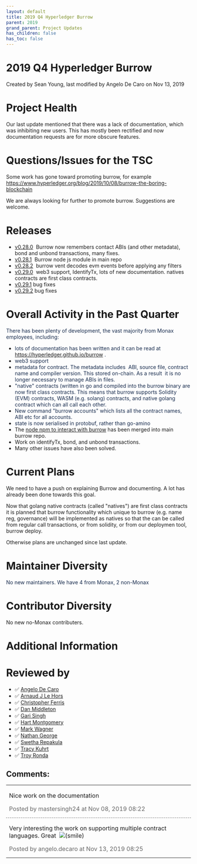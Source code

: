 ```yaml
---
layout: default
title: 2019 Q4 Hyperledger Burrow
parent: 2019
grand_parent: Project Updates
has_children: false
has_toc: false
---
```


# 2019 Q4 Hyperledger Burrow

Created by Sean Young, last modified by Angelo De Caro on Nov 13, 2019

# Project Health

Our last update mentioned that there was a lack of documentation, which
was inhibiting new users. This has mostly been rectified and now
documentation requests are for more obscure features.

# Questions/Issues for the TSC

Some work has gone toward promoting burrow, for example  <a href="https://www.hyperledger.org/blog/2019/10/08/burrow-the-boring-blockchain" class="external-link" rel="nofollow">https://www.hyperledger.org/blog/2019/10/08/burrow-the-boring-blockchain</a>

We are always looking for further to promote burrow. Suggestions are
welcome.

# Releases

-   <a href="https://github.com/hyperledger/burrow/releases/tag/v0.28.0" class="external-link" rel="nofollow">v0.28.0</a>  Burrow now
remembers contact ABIs (and other metadata), bond and unbond
transactions, many fixes.
-   <a href="https://github.com/hyperledger/burrow/releases/tag/v0.28.1" class="external-link" rel="nofollow">v0.28.1</a>  Burrow node js
module in main repo
-   <a href="https://github.com/hyperledger/burrow/releases/tag/v0.28.2" class="external-link" rel="nofollow">v0.28.2</a>  burrow vent
decodes evm events before applying any filters
-   <a href="https://github.com/hyperledger/burrow/releases/tag/v0.29.0" class="external-link" rel="nofollow">v0.29.0</a>  web3 support,
IdentifyTx, lots of new documentation. natives contracts are first
class contracts.
-   <a href="https://github.com/hyperledger/burrow/releases/tag/v0.29.1" class="external-link" rel="nofollow">v0.29.1</a> bug fixes
-   <a href="https://github.com/hyperledger/burrow/releases/tag/v0.29.2" class="external-link" rel="nofollow">v0.29.2</a> bug fixes

# Overall Activity in the Past Quarter

<span style="color: rgb(23,43,77);">There has been plenty of
development, the vast majority from Monax employees, including: </span>

-   <span style="color: rgb(23,43,77);">lots of documentation has been
written and it can be read at 
<a href="https://hyperledger.github.io/burrow" class="external-link" rel="nofollow">https://hyperledger.github.io/burrow</a> . </span>
-   <span style="color: rgb(23,43,77);">web3 support </span>
-   <span style="color: rgb(23,43,77);">metadata for contract. The
metadata includes  ABI, source file, contract name and compiler
version. This stored on-chain. As a result  it is no longer
necessary to manage ABIs in files. </span>
-   <span style="color: rgb(23,43,77);">"native" contracts (written in
go and compiled into the burrow binary are now first class
contracts. This means that burrow supports Solidity (EVM) contracts,
WASM (e.g. solang) contracts, and native golang contract which can
all call each other. </span>
-   <span style="color: rgb(23,43,77);">New command "burrow accounts" which lists all the contract names, ABI etc for all accounts.</span>
-   <span style="color: rgb(23,43,77);">state is now serialised in
protobuf, rather than go-amino </span>
-   The <a href="https://www.npmjs.com/package/@hyperledger/burrow" class="external-link" rel="nofollow">node npm to interact with
burrow</a> has been merged into main burrow repo.
-   Work on identifyTx, bond, and unbond transactions.
-   Many other issues have also been solved.

# Current Plans

We need to have a push on explaining Burrow and documenting. A lot has
already been done towards this goal.

Now that golang native contracts (called "natives") are first class
contracts it is planned that burrow functionality which unique to burrow
(e.g. name reg, governance) will be implemented as natives so that the
can be called from regular call transactions, or from solidity, or from
our deploymen tool, burrow deploy.

Otherwise plans are unchanged since last update.

# Maintainer Diversity

<span style="color: rgb(23,43,77);">No new maintainers. We have 4 from
Monax, 2 non-Monax </span>

# Contributor Diversity

No new no-Monax contributers.

# Additional Information

# Reviewed by
-   ✅ <a href="https://wiki.hyperledger.org/display/~angelo.decaro" class="confluence-userlink user-mention" data-username="angelo.decaro" data-linked-resource-id="16327529" data-linked-resource-version="1" data-linked-resource-type="userinfo" data-base-url="https://wiki.hyperledger.org">Angelo De Caro</a>
-   ✅ <a href="https://wiki.hyperledger.org/display/~lehors" class="confluence-userlink user-mention" data-username="lehors" data-linked-resource-id="2394240" data-linked-resource-version="1" data-linked-resource-type="userinfo" data-base-url="https://wiki.hyperledger.org">Arnaud J Le Hors</a>
-   ✅ <a href="https://wiki.hyperledger.org/display/~ChristopherFerris" class="confluence-userlink user-mention" data-username="ChristopherFerris" data-linked-resource-id="2392402" data-linked-resource-version="1" data-linked-resource-type="userinfo" data-base-url="https://wiki.hyperledger.org">Christopher Ferris</a>
-   ✅
<a href="https://wiki.hyperledger.org/display/~dan.middleton@intel.com" class="confluence-userlink user-mention" data-username="dan.middleton@intel.com" data-linked-resource-id="6427025" data-linked-resource-version="2" data-linked-resource-type="userinfo" data-base-url="https://wiki.hyperledger.org">Dan Middleton</a>
-   ✅ <a href="https://wiki.hyperledger.org/display/~mastersingh24" class="confluence-userlink user-mention" data-username="mastersingh24" data-linked-resource-id="16321659" data-linked-resource-version="1" data-linked-resource-type="userinfo" data-base-url="https://wiki.hyperledger.org">Gari Singh</a>
-   ✅ <a href="https://wiki.hyperledger.org/display/~hartm" class="confluence-userlink user-mention" data-username="hartm" data-linked-resource-id="6422922" data-linked-resource-version="1" data-linked-resource-type="userinfo" data-base-url="https://wiki.hyperledger.org">Hart Montgomery</a>
-   ✅ <a href="https://wiki.hyperledger.org/display/~mwagner" class="confluence-userlink user-mention" data-username="mwagner" data-linked-resource-id="5505170" data-linked-resource-version="1" data-linked-resource-type="userinfo" data-base-url="https://wiki.hyperledger.org">Mark Wagner</a>
-   ✅ <a href="https://wiki.hyperledger.org/display/~nage" class="confluence-userlink user-mention" data-username="nage" data-linked-resource-id="2393038" data-linked-resource-version="1" data-linked-resource-type="userinfo" data-base-url="https://wiki.hyperledger.org">Nathan George</a>
-   ✅ <a href="https://wiki.hyperledger.org/display/~swetharepakula" class="confluence-userlink user-mention" data-username="swetharepakula" data-linked-resource-id="5505323" data-linked-resource-version="1" data-linked-resource-type="userinfo" data-base-url="https://wiki.hyperledger.org">Swetha Repakula</a>
-   ✅ <a href="https://wiki.hyperledger.org/display/~tkuhrt" class="confluence-userlink user-mention" data-username="tkuhrt" data-linked-resource-id="1180151" data-linked-resource-version="2" data-linked-resource-type="userinfo" data-base-url="https://wiki.hyperledger.org">Tracy Kuhrt</a>
-   ✅ <a href="https://wiki.hyperledger.org/display/~troyronda" class="confluence-userlink user-mention" data-username="troyronda" data-linked-resource-id="9110618" data-linked-resource-version="2" data-linked-resource-type="userinfo" data-base-url="https://wiki.hyperledger.org">Troy Ronda</a>



## Comments:

<table data-border="0" width="100%">
<colgroup>
<col style="width: 100%" />
</colgroup>
<tbody>
<tr class="odd">
<td><span id="comment-24774516"></span>
<p>Nice work on the documentation</p>
<div class="smallfont" data-align="left" style="color: #666666; width: 98%; margin-bottom: 10px;">
 Posted by mastersingh24
at Nov 08, 2019 08:22 </div ></td>
</tr>
<tr class="even">
<td style="border-top: 1px dashed #666666"><span id="comment-24774782"></span>
<p>Very interesting the work on supporting multiple contract languages.
Great  <img src="emoticons/smile.svg" class="emoticon emoticon-smile" data-emoticon-name="smile" alt="(smile)" /></p>
<div class="smallfont" data-align="left" style="color: #666666; width: 98%; margin-bottom: 10px;">
Posted by angelo.decaro
at Nov 13, 2019 08:25 </div ></td>
</tr>
</tbody>
</table>




